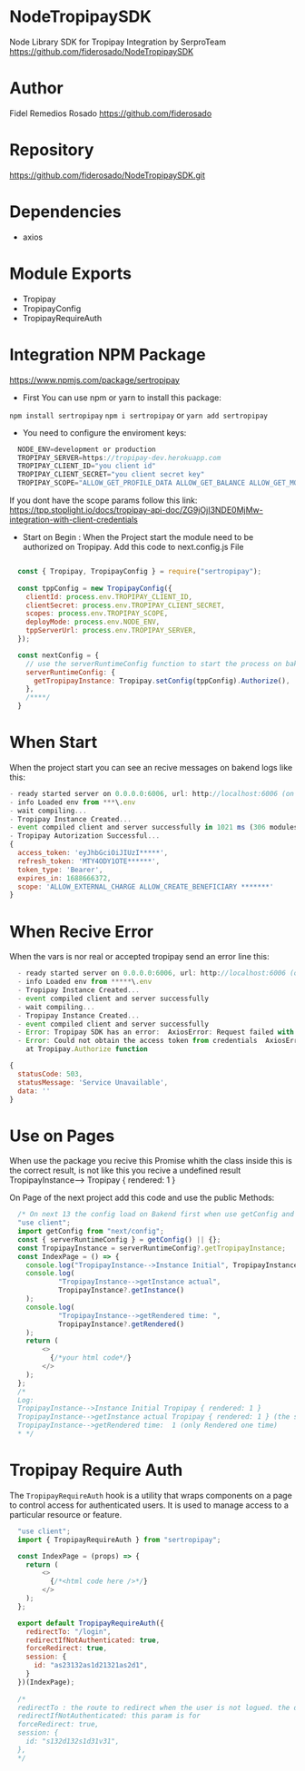 # NodeTropipaySDK
Node Library SDK for Tropipay Integration by SerproTeam
https://github.com/fiderosado/NodeTropipaySDK

# Author
Fidel Remedios Rosado
https://github.com/fiderosado

# Repository
https://github.com/fiderosado/NodeTropipaySDK.git

# Dependencies
- axios

# Module Exports
- Tropipay
- TropipayConfig
- TropipayRequireAuth
  
# Integration NPM Package
https://www.npmjs.com/package/sertropipay

- First You can use npm or yarn to install this package:

```npm install sertropipay``` 
```npm i sertropipay```
or
```yarn add sertropipay```

- You need to configure the enviroment keys:
```javascript
  NODE_ENV=development or production
  TROPIPAY_SERVER=https://tropipay-dev.herokuapp.com
  TROPIPAY_CLIENT_ID="you client id"
  TROPIPAY_CLIENT_SECRET="you client secret key"
  TROPIPAY_SCOPE="ALLOW_GET_PROFILE_DATA ALLOW_GET_BALANCE ALLOW_GET_MOVEMENT_LIST ALLOW_PAYMENT_IN ALLOW_EXTERNAL_CHARGE KYC3_FULL_ALLOW ALLOW_PAYMENT_OUT ALLOW_MARKET_PURCHASES ALLOW_GET_CREDENTIAL"
```
If you dont have the scope params follow this link:
https://tpp.stoplight.io/docs/tropipay-api-doc/ZG9jOjI3NDE0MjMw-integration-with-client-credentials

- Start on Begin :
  When the Project start the module need to be authorized on Tropipay.
  Add this code to next.config.js File
```javascript

  const { Tropipay, TropipayConfig } = require("sertropipay");
  
  const tppConfig = new TropipayConfig({
    clientId: process.env.TROPIPAY_CLIENT_ID,
    clientSecret: process.env.TROPIPAY_CLIENT_SECRET,
    scopes: process.env.TROPIPAY_SCOPE,
    deployMode: process.env.NODE_ENV,
    tppServerUrl: process.env.TROPIPAY_SERVER,
  });

  const nextConfig = {
    // use the serverRuntimeConfig function to start the process on bakend
    serverRuntimeConfig: {
      getTropipayInstance: Tropipay.setConfig(tppConfig).Authorize(),
    },
    /****/
  }
```
# When Start
When the project start you can see an recive messages on bakend logs like this:
```javascript
- ready started server on 0.0.0.0:6006, url: http://localhost:6006 (on my case)
- info Loaded env from ***\.env
- wait compiling...
- Tropipay Instance Created...
- event compiled client and server successfully in 1021 ms (306 modules)
- Tropipay Autorization Successful...
{
  access_token: 'eyJhbGciOiJIUzI*****',
  refresh_token: 'MTY4ODY1OTE******',
  token_type: 'Bearer',
  expires_in: 1688666372,
  scope: 'ALLOW_EXTERNAL_CHARGE ALLOW_CREATE_BENEFICIARY *******'
}

```
# When Recive Error
When the vars is nor real or accepted tropipay send an error line this:

```javascript
  - ready started server on 0.0.0.0:6006, url: http://localhost:6006 (on my case)
  - info Loaded env from *****\.env
  - Tropipay Instance Created...
  - event compiled client and server successfully
  - wait compiling...
  - Tropipay Instance Created...
  - event compiled client and server successfully
  - Error: Tropipay SDK has an error:  AxiosError: Request failed with status code 503
  - Error: Could not obtain the access token from credentials  AxiosError: Request failed with status code 503
    at Tropipay.Authorize function

{
  statusCode: 503,
  statusMessage: 'Service Unavailable',
  data: ''
}
```
# Use on Pages
When use the package you recive this Promise whith the class inside this is the correct result, is not like this you recive a undefined result
TropipayInstance-->  Tropipay { rendered: 1 }

On Page of the next project add this code and use the public Methods:
```javascript
  /* On next 13 the config load on Bakend first when use getConfig and serverRuntimeConfig function */
  "use client";
  import getConfig from "next/config";
  const { serverRuntimeConfig } = getConfig() || {};
  const TropipayInstance = serverRuntimeConfig?.getTropipayInstance;
  const IndexPage = () => {
    console.log("TropipayInstance-->Instance Initial", TropipayInstance);
    console.log(
            "TropipayInstance-->getInstance actual",
            TropipayInstance?.getInstance()
    );
    console.log(
            "TropipayInstance-->getRendered time: ",
            TropipayInstance?.getRendered()
    );
    return (
        <>
          {/*your html code*/}
        </>
    );
  };
  /*
  Log:
  TropipayInstance-->Instance Initial Tropipay { rendered: 1 }
  TropipayInstance-->getInstance actual Tropipay { rendered: 1 } (the same instance)
  TropipayInstance-->getRendered time:  1 (only Rendered one time)
  * */
```
# Tropipay Require Auth

The `TropipayRequireAuth` hook is a utility that wraps components on a page 
to control access for authenticated users. 
It is used to manage access to a particular resource or feature.

```javascript
  "use client";
  import { TropipayRequireAuth } from "sertropipay";

  const IndexPage = (props) => {
    return (
        <>
          {/*<html code here />*/}
        </>
    );
  };

  export default TropipayRequireAuth({
    redirectTo: "/login",
    redirectIfNotAuthenticated: true,
    forceRedirect: true,
    session: {
      id: "as23132as1d21321as2d1",
    }
  })(IndexPage);
  
  /*
  redirectTo : the route to redirect when the user is not logued. the default value is "/login"
  redirectIfNotAuthenticated: this param is for 
  forceRedirect: true,
  session: {
    id: "s132d132s1d31v31",
  },
  */
  
```

